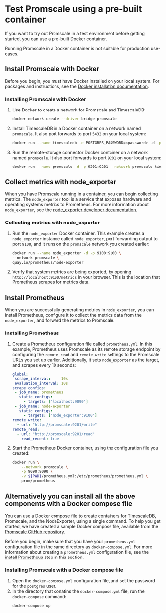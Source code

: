 # Test Promscale using a pre-built container
If you want to try out Promscale in a test environment before getting started,
you can use a pre-built Docker container.

<highlight type="important">
Running Promscale in a Docker container is not suitable for production use-cases. 
</highlight>

## Install Promscale with Docker
Before you begin, you must have Docker installed on your local system. For
packages and instructions, see the
[Docker installation documentation][docker-install].

<procedure>

### Installing Promscale with Docker
1.  Use Docker to create a network for Promscale and TimescaleDB:
    ```bash
    docker network create --driver bridge promscale
    ```
1.  Install TimescaleDB in a Docker container on a network named `promscale`. It also port forwards to port `5432` on your local system:
    ```bash
    docker run --name timescaledb -e POSTGRES_PASSWORD=<password> -d -p 5432:5432 --network promscale timescaledev/promscale-extension:latest-ts2-pg13 postgres -csynchronous_commit=off
    ```
1.  Run the remote-storage connector Docker container on a network named `promscale`. It also port forwards to port `9201` on your local system:
    ```bash
    docker run --name promscale -d -p 9201:9201 --network promscale timescale/promscale:latest -db-password=<password> -db-port=5432 -db-name=postgres -db-host=timescaledb -db-ssl-mode=allow
    ```

</procedure>

## Collect metrics with node_exporter
When you have Promscale running in a container, you can begin collecting metrics. The `node_exporter` tool is a service that exposes hardware and operating systems metrics to Prometheus. For more information about `node_exporter`, see the [node_exporter developer documentation][gh-node-exporter].

<procedure>

### Collecting metrics with node_exporter
1.  Run the `node_exporter` Docker container. This example creates
    a `node_exporter` instance called `node_exporter`, port forwarding output to
    port `9100`, and it runs on the `promscale` network you created
    earlier:
    ```bash
    docker run --name node_exporter -d -p 9100:9100 \
    --network promscale \
    quay.io/prometheus/node-exporter
    ```
1.  Verify that system metrics are being exported, by opening
    `http://localhost:9100/metrics` in your browser. This is the location that
    Prometheus scrapes for metrics data.

</procedure>

## Install Prometheus
When you are successfully generating metrics in `node_exporter`, you can install
Prometheus, configure it to collect the metrics data from the `node_exporter`,
and forward the metrics to Promscale.

<procedure>

### Installing Prometheus

1.  Create a Prometheus configuration file called `prometheus.yml`. In this
    example, Prometheus uses Promscale as its remote storage endpoint by
    configuring the `remote_read` and `remote_write` settings to the Promscale
    URLs you set up earlier. Additionally, it sets `node_exporter` as the
    target, and scrapes every 10&nbsp;seconds:
    ```yaml
    global:
     scrape_interval:     10s
     evaluation_interval: 10s
    scrape_configs:
     - job_name: prometheus
       static_configs:
         - targets: ['localhost:9090']
     - job_name: node-exporter
       static_configs:
         - targets: ['node_exporter:9100']
    remote_write:
      - url: "http://promscale:9201/write"
    remote_read:
      - url: "http://promscale:9201/read"
        read_recent: true
    ```
1.  Start the Prometheus Docker container, using the configuration file you
    created:
    ```bash
    docker run \
        --network promscale \
        -p 9090:9090 \
        -v ${PWD}/prometheus.yml:/etc/prometheus/prometheus.yml \
        prom/prometheus
    ```

</procedure>

## Alternatively you can install all the above components with a Docker compose file

You can use a Docker compose file to create containers for TimescaleDB,
Promscale, and the NodeExporter, using a single command. To help you get
started, we have created a sample Docker compose file, available from the
[Promscale GitHub repository][promscale-docker-compose].

Before you begin, make sure that you have your `prometheus.yml` configuration
file in the same directory as `docker-compose.yml`. For more information
about creating a `prometheus.yml` configuration file, see the
[install Prometheus][install-prometheus] step in this section.

<procedure>

### Installing Promscale with a Docker compose file
1.  Open the `docker-compose.yml` configuration file, and set the password for
    the `postgres` user.
1.  In the directory that conatins the `docker-compose.yml` file, run the
    `docker-compose` command:
    ```bash
    docker-compose up
    ```

</procedure>

[promscale-docker-compose]: https://github.com/timescale/promscale/blob/master/docker-compose/docker-compose.yaml
[docker-install]: https://docs.docker.com/get-docker/
[tsdb-docker]: timescaledb/:currentVersion:/how-to-guides/install-timescaledb/self-hosted/docker/installation-docker/
[gh-node-exporter]: https://github.com/prometheus/node_exporter#node-exporter
[install-prometheus]: promscale/:currentVersion:/installation/docker#installing-prometheus